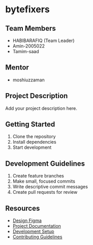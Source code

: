# bytefixers

## Team Members
- HABIBARAFIQ (Team Leader)
- Amin-2005022
- Tamim-saad

## Mentor
- moshiuzzaman

## Project Description
Add your project description here.

## Getting Started
1. Clone the repository
2. Install dependencies
3. Start development

## Development Guidelines
1. Create feature branches
2. Make small, focused commits
3. Write descriptive commit messages
4. Create pull requests for review

## Resources
- [Design Figma](https://www.figma.com/design/Up4Tppn2Zn5hMDaaXqWHox/Untitled?node-id=0-1&m=dev&t=MPJc5E4z9Nrk1n3Z-1/)
- [Project Documentation](docs/)
- [Development Setup](docs/setup.md)
- [Contributing Guidelines](CONTRIBUTING.md)
